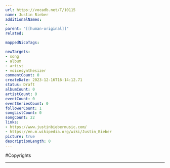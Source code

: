 ```yaml
---
url: https://vocadb.net/T/10115
name: Justin Bieber
additionalNames: 
- 
parent: "[[human-original]]"
related:

mappedNicoTags:

newTargets:
- song
- album
- artist
- voicesynthesizer
commentCount: 0
createDate: 2023-12-16T16:14:12.71
status: Draft
albumCount: 0
artistCount: 0
eventCount: 0
eventSeriesCount: 0
followerCount: 1
songListCount: 0
songCount: 22
links: 
- https://www.justinbiebermusic.com/
- https://en.m.wikipedia.org/wiki/Justin_Bieber
picture: true
descriptionLength: 0
---
```


#Copyrights



---

